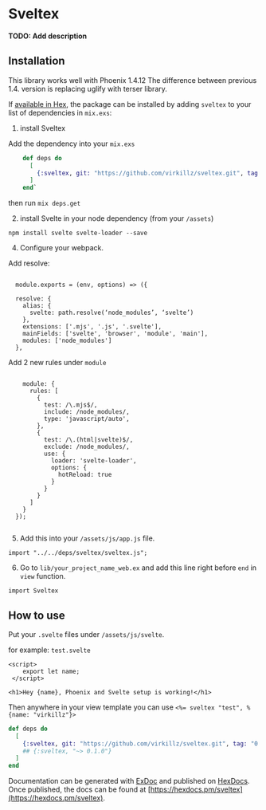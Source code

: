 # Sveltex

**TODO: Add description**

## Installation

This library works well with Phoenix 1.4.12
The difference between previous 1.4. version is replacing uglify with terser library.

If [available in Hex](https://hex.pm/docs/publish), the package can be installed
by adding `sveltex` to your list of dependencies in `mix.exs`:

1. install Sveltex

Add the dependency into your `mix.exs`

```elixir
    def deps do
      [
        {:sveltex, git: "https://github.com/virkillz/sveltex.git", tag: "0.1.0"}
      ]
    end`

```

then run `mix deps.get`

2. install Svelte in your node dependency (from your `/assets`)

`npm install svelte svelte-loader --save`

4. Configure your webpack.

Add resolve:

```

  module.exports = (env, options) => ({

  resolve: {
    alias: {
      svelte: path.resolve(‘node_modules’, ‘svelte’)
    },
    extensions: ['.mjs', '.js', '.svelte'],
    mainFields: ['svelte', 'browser', 'module', 'main'],
    modules: ['node_modules']
  },
```

Add 2 new rules under `module`

```

    module: {
      rules: [
        {
          test: /\.mjs$/,
          include: /node_modules/,
          type: 'javascript/auto',
        },
        {
          test: /\.(html|svelte)$/,
          exclude: /node_modules/,
          use: {
            loader: 'svelte-loader',
            options: {
              hotReload: true
            }
          }
        }
      ]
    }
  });


```

5. Add this into your `/assets/js/app.js` file.

`import "../../deps/sveltex/sveltex.js";`

6. Go to `lib/your_project_name_web.ex` and add this line right before `end` in `view` function.

```
import Sveltex
```

## How to use

Put your `.svelte` files under `/assets/js/svelte`.

for example: `test.svelte`

```
<script>
    export let name;
 </script>

<h1>Hey {name}, Phoenix and Svelte setup is working!</h1>
```

Then anywhere in your view template you can use
`<%= sveltex "test", %{name: "virkillz"}>`

```elixir
def deps do
  [
    {:sveltex, git: "https://github.com/virkillz/sveltex.git", tag: "0.1.0"}
    ## {:sveltex, "~> 0.1.0"}
  ]
end
```

Documentation can be generated with [ExDoc](https://github.com/elixir-lang/ex_doc)
and published on [HexDocs](https://hexdocs.pm). Once published, the docs can
be found at [https://hexdocs.pm/sveltex](https://hexdocs.pm/sveltex).
